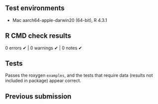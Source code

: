 ## Test environments

* Mac aarch64-apple-darwin20 (64-bit), R 4.3.1

## R CMD check results

0 errors ✔ | 0 warnings ✔ | 0 notes ✔

## Tests

Passes the roxygen `examples`, and the tests that require data (results not included in package) appear correct.

## Previous submission

